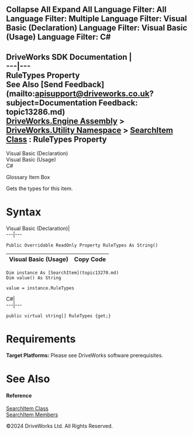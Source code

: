        

 Collapse All Expand All  Language Filter: All  Language Filter: Multiple  Language Filter: Visual Basic (Declaration) Language Filter: Visual Basic (Usage) Language Filter: C#  
---  
DriveWorks SDK Documentation  |   
---|---  
RuleTypes Property   
See Also [Send Feedback](mailto:apisupport@driveworks.co.uk?subject=Documentation Feedback: topic13286.md)  
[DriveWorks.Engine Assembly](topic2156.md) > [DriveWorks.Utility Namespace](topic13190.md) > [SearchItem Class](topic13270.md) : RuleTypes Property  
---  
  
Visual Basic (Declaration)    
Visual Basic (Usage)    
C# 

Glossary Item Box

Gets the types for this item. 

# Syntax

Visual Basic (Declaration)|   
---|---  
      
    
    Public Overridable ReadOnly Property RuleTypes As String()  
  
Visual Basic (Usage)| Copy Code  
---|---  
      
    
    Dim instance As [SearchItem](topic13270.md)
    Dim value() As String
     
    value = instance.RuleTypes  
  
C#|   
---|---  
      
    
    public virtual string[] RuleTypes {get;}  
  
# Requirements

**Target Platforms:** Please see DriveWorks software prerequisites.

# See Also

#### Reference

[SearchItem Class](topic13270.md)   
[SearchItem Members](topic13271.md)

©2024 DriveWorks Ltd. All Rights Reserved.
